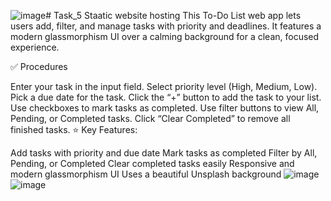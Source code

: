 ![image](https://github.com/user-attachments/assets/26f6e5a6-ae75-4070-abda-db388a85810a)# Task_5
Staatic website hosting
This To-Do List web app lets users add, filter, and manage tasks with priority and deadlines. It features a modern glassmorphism UI over a calming background for a clean, focused experience.

✅ Procedures

Enter your task in the input field.
Select priority level (High, Medium, Low).
Pick a due date for the task.
Click the “+” button to add the task to your list.
Use checkboxes to mark tasks as completed.
Use filter buttons to view All, Pending, or Completed tasks.
Click “Clear Completed” to remove all finished tasks.
⭐ Key Features:

Add tasks with priority and due date
Mark tasks as completed
Filter by All, Pending, or Completed
Clear completed tasks easily
Responsive and modern glassmorphism UI
Uses a beautiful Unsplash background
![image](https://github.com/user-attachments/assets/a9c57a5f-d1f0-439f-83f2-03bd037aade9)
![image](https://github.com/user-attachments/assets/45024dc6-e821-41f9-977c-6eb6d3e23f16)

